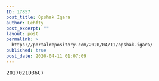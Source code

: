 ```yaml
---
ID: 17857
post_title: Opshak Igara
author: Lehfty
post_excerpt: ""
layout: post
permalink: >
  https://portalrepository.com/2020/04/11/opshak-igara/
published: true
post_date: 2020-04-11 01:07:09
---
```

<pre>2017021D36C7</pre>